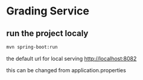 # Grading Service

## run the project localy

```bash
mvn spring-boot:run
```

the default url for local serving [http://localhost:8082](http://localhost:8082)

this can be changed from application.properties
